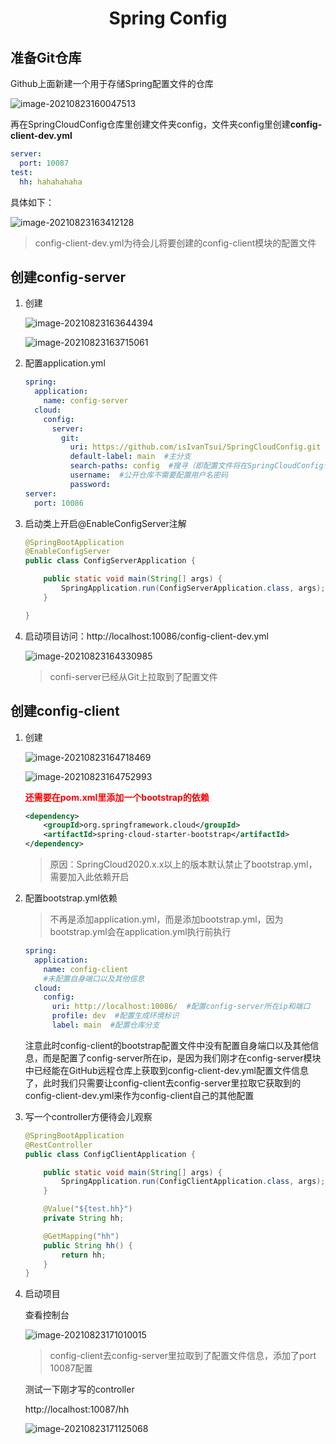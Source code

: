 <h1 align="center">Spring Config</h1>

## 准备Git仓库

Github上面新建一个用于存储Spring配置文件的仓库

![image-20210823160047513](https://raw.githubusercontent.com/isIvanTsui/img/master/image-20210823160047513.png)

再在SpringCloudConfig仓库里创建文件夹config，文件夹config里创建**config-client-dev.yml**

```yaml
server:
  port: 10087
test: 
  hh: hahahahaha
```

具体如下：

![image-20210823163412128](https://raw.githubusercontent.com/isIvanTsui/img/master/image-20210823163412128.png)

> config-client-dev.yml为待会儿将要创建的config-client模块的配置文件

## 创建config-server

1. 创建

   ![image-20210823163644394](https://raw.githubusercontent.com/isIvanTsui/img/master/image-20210823163644394.png)

   ![image-20210823163715061](https://raw.githubusercontent.com/isIvanTsui/img/master/image-20210823163715061.png)

2. 配置application.yml

   ```yaml
   spring:
     application:
       name: config-server
     cloud:
       config:
         server:
           git:
             uri: https://github.com/isIvanTsui/SpringCloudConfig.git  #配置文件所在仓库
             default-label: main  #主分支
             search-paths: config  #搜寻（即配置文件将在SpringCloudConfig仓库的config文件夹下去搜索）
             username:  #公开仓库不需要配置用户名密码
             password:
   server:
     port: 10086
   ```

   

3. 启动类上开启@EnableConfigServer注解

   ```java
   @SpringBootApplication
   @EnableConfigServer
   public class ConfigServerApplication {
   
       public static void main(String[] args) {
           SpringApplication.run(ConfigServerApplication.class, args);
       }
   
   }
   ```

   

4. 启动项目访问：http://localhost:10086/config-client-dev.yml

   ![image-20210823164330985](https://raw.githubusercontent.com/isIvanTsui/img/master/image-20210823164330985.png)

   > confi-server已经从Git上拉取到了配置文件

## 创建config-client

1. 创建

   ![image-20210823164718469](https://raw.githubusercontent.com/isIvanTsui/img/master/image-20210823164718469.png)

   ![image-20210823164752993](https://raw.githubusercontent.com/isIvanTsui/img/master/image-20210823164752993.png)

   <span style="color:red">**还需要在pom.xml里添加一个bootstrap的依赖**</span>

   ```xml
   <dependency>
       <groupId>org.springframework.cloud</groupId>
       <artifactId>spring-cloud-starter-bootstrap</artifactId>
   </dependency>
   ```

   > 原因：SpringCloud2020.x.x以上的版本默认禁止了bootstrap.yml，需要加入此依赖开启

2. 配置bootstrap.yml依赖

   > 不再是添加application.yml，而是添加bootstrap.yml，因为bootstrap.yml会在application.yml执行前执行

   ```yaml
   spring:
     application:
       name: config-client
       #未配置自身端口以及其他信息
     cloud:
       config:
         uri: http://localhost:10086/  #配置config-server所在ip和端口
         profile: dev  #配置生成环境标识
         label: main  #配置仓库分支
   ```

   注意此时config-client的bootstrap配置文件中没有配置自身端口以及其他信息，而是配置了config-server所在ip，是因为我们刚才在config-server模块中已经能在GitHub远程仓库上获取到config-client-dev.yml配置文件信息了，此时我们只需要让config-client去config-server里拉取它获取到的config-client-dev.yml来作为config-client自己的其他配置

3. 写一个controller方便待会儿观察

   ```java
   @SpringBootApplication
   @RestController
   public class ConfigClientApplication {
   
       public static void main(String[] args) {
           SpringApplication.run(ConfigClientApplication.class, args);
       }
   
       @Value("${test.hh}")
       private String hh;
   
       @GetMapping("hh")
       public String hh() {
           return hh;
       }
   }
   ```

4. 启动项目

   查看控制台

   ![image-20210823171010015](https://raw.githubusercontent.com/isIvanTsui/img/master/image-20210823171010015.png)

   > config-client去config-server里拉取到了配置文件信息，添加了port  10087配置

   测试一下刚才写的controller

   http://localhost:10087/hh

   ![image-20210823171125068](https://raw.githubusercontent.com/isIvanTsui/img/master/image-20210823171125068.png)

